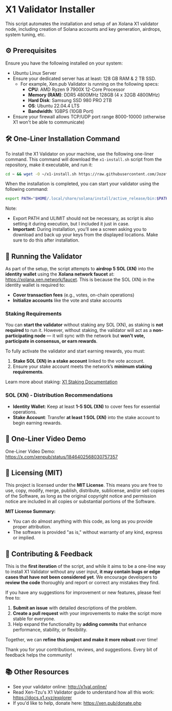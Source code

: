 # X1 Validator Installer

This script automates the installation and setup of an Xolana X1 validator node, including creation of Solana accounts and key generation, airdrops, system tuning, etc.

## ⚙️ Prerequisites

Ensure you have the following installed on your system:
- Ubuntu Linux Server
- Ensure your dedicated server has at least: 128 GB RAM & 2 TB SSD.
  - For example, Xen.pub Validator is running on the following specs:
    - **CPU**: AMD Ryzen 9 7900X 12-Core Processor
    - **Memory (RAM)**: DDR5 4800MHz 128GB (4 x 32GB 4800MHz)
    - **Hard Disk**: Samsung SSD 980 PRO 2TB
    - **OS**: Ubuntu 22.04.4 LTS
    - **Bandwidth**: 1GBPS (10GB Port)
- Ensure your firewall allows TCP/UDP port range 8000-10000 (otherwise X1 won't be able to communicate)

## 🛠️ One-Liner Installation Command

To install the X1 Validator on your machine, use the following one-liner command. This command will download the `x1-install.sh` script from the repository, make it executable, and run it:

```bash
cd ~ && wget -O ~/x1-install.sh https://raw.githubusercontent.com/JozefJarosciak/X1-validator-installer/master/x1-install.sh > /dev/null 2>&1 && chmod +x ~/x1-install.sh > /dev/null 2>&1 && ~/x1-install.sh
```

When the installation is completed, you can start your validator using the following command:

```bash
export PATH="$HOME/.local/share/solana/install/active_release/bin:$PATH"; ulimit -n 1000000; solana-validator --identity $HOME/x1_validator/identity.json --vote-account $HOME/x1_validator/vote.json --rpc-port 8899 --entrypoint 216.202.227.220:8001 --full-rpc-api --log - --max-genesis-archive-unpacked-size 1073741824 --no-incremental-snapshots --require-tower --enable-rpc-transaction-history --enable-extended-tx-metadata-storage --skip-startup-ledger-verification --no-poh-speed-test --bind-address 0.0.0.0
```
Note: 
- Export PATH and ULIMIT should not be necessary, as script is also setting it during execution, but I included it just in case.
- **Important**: During installation, you’ll see a screen asking you to download and back up your keys from the displayed locations. Make sure to do this after installation. 


## 🚀 Running the Validator
As part of the setup, the script attempts to **airdrop 5 SOL (XN)** into the **identity wallet** using the **Xolana network faucet** at: https://xolana.xen.network/faucet.
This is because the SOL (XN) in the identity wallet is required to: 
- **Cover transaction fees** (e.g., votes, on-chain operations)
- **Initialize accounts** like the vote and stake accounts

### Staking Requirements

You can **start the validator** without staking any SOL (XN), as staking is **not required** to run it.
However, without staking, the validator will act as a **non-participating node** — it will sync with the network but **won't vote, participate in consensus, or earn rewards**.

To fully activate the validator and start earning rewards, you must:
1. **Stake SOL (XN) in a stake account** linked to the vote account.
2. Ensure your stake account meets the network’s **minimum staking requirements**.

Learn more about staking: [X1 Staking Documentation](https://docs.x1.xyz/validating/staking)



### SOL (XN) - Distribution Recommendations

- **Identity Wallet**: Keep at least **1-5 SOL (XN)** to cover fees for essential operations.
- **Stake Account**: Transfer **at least 1 SOL (XN)** into the stake account to begin earning rewards.



## 🎥 One-Liner Video Demo
One-Liner Video Demo: https://x.com/xenpub/status/1846402568030757357

## 📜 Licensing (MIT)
This project is licensed under the **MIT License**. This means you are free to use, copy, modify, merge, publish, distribute, sublicense, and/or sell copies of the Software, as long as the original copyright notice and permission notice are included in all copies or substantial portions of the Software.

**MIT License Summary:**
- You can do almost anything with this code, as long as you provide proper attribution.
- The software is provided "as is," without warranty of any kind, express or implied.

## 🤝 Contributing & Feedback
This is the **first iteration** of the script, and while it aims to be a one-line way to install X1 Validator without any user input, **it may contain bugs or edge cases that have not been considered yet**. 
We encourage developers to **review the code** thoroughly and report or correct any mistakes they find.

If you have any suggestions for improvement or new features, please feel free to:
1. **Submit an issue** with detailed descriptions of the problem.
2. **Create a pull request** with your improvements to make the script more stable for everyone.
3. Help expand the functionality by **adding commits** that enhance performance, stability, or flexibility.

Together, we can **refine this project and make it more robust** over time!

Thank you for your contributions, reviews, and suggestions. Every bit of feedback helps the community!

## 📚 Other Resources
- See your validator online: http://x1val.online/
- Read Xen-Tzu's X1 Validator guide to understand how all this work: https://docs.x1.xyz/explorer
- If you'd like to help, donate here: https://xen.pub/donate.php
